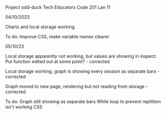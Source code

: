 Project odd-duck
Tech Educators Code 201 Lan 11

04/10/2023

Charts and local storage working.

To do: Improve CSS, make variable names clearer

05/10/23

Local storage apparently not working, but values are showing in inspect. Put function edited out at some point? - corrected

Local storage working, graph is showing every session as separate bars - corrected

Graph moved to new page, rendering but not reading from storage - corrected

To do: Graph still showing as separate bars
While loop to prevent repitition isn't working
CSS
